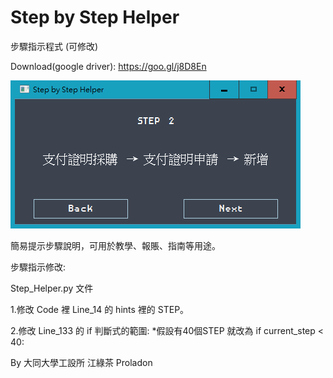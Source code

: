 # Step by Step Helper 


步驟指示程式 (可修改)

Download(google driver): https://goo.gl/j8D8En

![image](https://github.com/Proladon/Step-by-Step-Helper/blob/master/Step%20Helper.png)


簡易提示步驟說明，可用於教學、報賬、指南等用途。

步驟指示修改:

Step_Helper.py 文件

1.修改 Code 裡 Line_14 的 hints 裡的 STEP。

2.修改 Line_133 的 if 判斷式的範圍:
  *假設有40個STEP 就改為 if current_step < 40:

By 大同大學工設所 江綠茶 Proladon  
